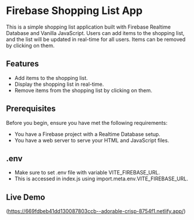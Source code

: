 # Firebase Shopping List App

This is a simple shopping list application built with Firebase Realtime Database and Vanilla JavaScript. 
Users can add items to the shopping list, and the list will be updated in real-time for all users. Items can be removed by clicking on them.

## Features

- Add items to the shopping list.
- Display the shopping list in real-time.
- Remove items from the shopping list by clicking on them.

## Prerequisites

Before you begin, ensure you have met the following requirements:

- You have a Firebase project with a Realtime Database setup.
- You have a web server to serve your HTML and JavaScript files.

## .env

- Make sure to set .env file with variable VITE_FIREBASE_URL.
- This is accessed in index.js using import.meta.env.VITE_FIREBASE_URL.

## Live Demo

(https://669fdbeb41dd130087803ccb--adorable-crisp-8754f1.netlify.app/)

